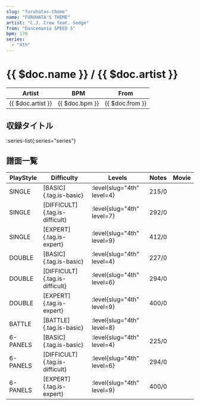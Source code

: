 ```yaml
---
slug: "furuhatas-theme"
name: "FURUHATA'S THEME"
artist: "C.J. Crew feat. Sedge"
from: "Dancemania SPEED 5"
bpm: 170
series:
  - "4th"
---
```


# {{ $doc.name }} / {{ $doc.artist }}

|Artist|BPM|From|
|------|---|----|
|{{ $doc.artist }}|{{ $doc.bpm }}|{{ $doc.from }}|

## 収録タイトル

:series-list{:series="series"}

## 譜面一覧

|PlayStyle|Difficulty|Levels|Notes|Movie|
|---------|----------|------|-----|-----|
|SINGLE|[BASIC]{.tag.is-basic}|<div class="field is-grouped is-grouped-multiline"> :level{slug="4th" level=4}</div>|215/0||
|SINGLE|[DIFFICULT]{.tag.is-difficult}|<div class="field is-grouped is-grouped-multiline"> :level{slug="4th" level=7}</div>|292/0||
|SINGLE|[EXPERT]{.tag.is-expert}|<div class="field is-grouped is-grouped-multiline"> :level{slug="4th" level=9}</div>|412/0||
|DOUBLE|[BASIC]{.tag.is-basic}|<div class="field is-grouped is-grouped-multiline"> :level{slug="4th" level=4}</div>|227/0||
|DOUBLE|[DIFFICULT]{.tag.is-difficult}|<div class="field is-grouped is-grouped-multiline"> :level{slug="4th" level=6}</div>|294/0||
|DOUBLE|[EXPERT]{.tag.is-expert}|<div class="field is-grouped is-grouped-multiline"> :level{slug="4th" level=9}</div>|400/0||
|BATTLE|[BATTLE]{.tag.is-basic}|<div class="field is-grouped is-grouped-multiline"> :level{slug="4th" level=8}</div>|||
|6-PANELS|[BASIC]{.tag.is-basic}|<div class="field is-grouped is-grouped-multiline"> :level{slug="4th" level=4}</div>|225/0||
|6-PANELS|[DIFFICULT]{.tag.is-difficult}|<div class="field is-grouped is-grouped-multiline"> :level{slug="4th" level=6}</div>|294/0||
|6-PANELS|[EXPERT]{.tag.is-expert}|<div class="field is-grouped is-grouped-multiline"> :level{slug="4th" level=9}</div>|400/0||

